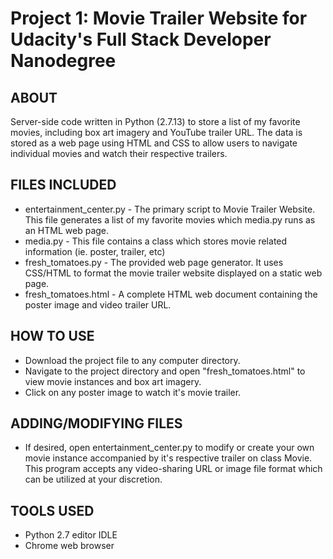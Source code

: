 # Project 1: Movie Trailer Website for Udacity's Full Stack Developer Nanodegree
## ABOUT

Server-side code written in Python (2.7.13) to store a list of my favorite movies, including box art imagery and YouTube trailer URL.
The data is stored as a web page using HTML and CSS to allow users to navigate individual movies and watch their respective trailers.

## FILES INCLUDED

- entertainment_center.py - The primary script to Movie Trailer Website. This file generates a list of my favorite movies which media.py runs as an HTML web page.
- media.py - This file contains a class which stores movie related information (ie. poster, trailer, etc)
- fresh_tomatoes.py - The provided web page generator. It uses CSS/HTML to format the movie trailer website displayed on a static web page.
- fresh_tomatoes.html - A complete HTML web document containing the poster image and video trailer URL.

## HOW TO USE

- Download the project file to any computer directory.
- Navigate to the project directory and open "fresh_tomatoes.html" to view movie instances and box art imagery.
- Click on any poster image to watch it's movie trailer.

## ADDING/MODIFYING FILES

- If desired, open entertainment_center.py to modify or create your own movie instance accompanied by it's respective trailer on class Movie. This program accepts any video-sharing URL or image file format which can be utilized at your discretion.

## TOOLS USED

- Python 2.7 editor IDLE
- Chrome web browser
